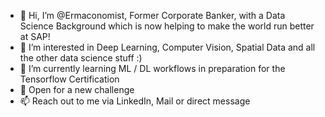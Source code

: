 - 👋 Hi, I’m @Ermaconomist, Former Corporate Banker, with a Data Science Background which is now helping to make the world run better at SAP!
- 👀 I’m interested in Deep Learning, Computer Vision, Spatial Data and all the other data science stuff :)
- 🌱 I’m currently learning ML / DL workflows in preparation for the Tensorflow Certification
- 💞️ Open for a new challenge
- 📫 Reach out to me via LinkedIn, Mail or direct message

<!---
Ermaconomist/DeepLearningVision is a ✨ special ✨ repository because its `README.md` (this file) appears on your GitHub profile.
You can click the Preview link to take a look at your changes.
--->
